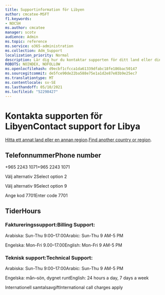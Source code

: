 ```yaml
---
title: Supportinformation för Libyen
author: cmcatee-MSFT
f1.keywords:
- NOCSH
ms.author: cmcatee
manager: scotv
audience: Admin
ms.topic: reference
ms.service: o365-administration
ms.collection: Adm_Support
localization_priority: Normal
description: Lär dig hur du kontaktar supporten för ditt land eller din region.
ROBOTS: NOINDEX, NOFOLLOW
ms.openlocfilehash: d9ecbf1cfcca1da61339dfabc18fe186bac50147
ms.sourcegitcommit: de5fce90de22ba588e75e1a1d2e87e03b9e25ec7
ms.translationtype: MT
ms.contentlocale: sv-SE
ms.lasthandoff: 05/10/2021
ms.locfileid: "52298427"
---
```

# <a name="contact-support-for-libya"></a><span data-ttu-id="6a5bc-103">Kontakta supporten för Libyen</span><span class="sxs-lookup"><span data-stu-id="6a5bc-103">Contact support for Libya</span></span>

<span data-ttu-id="6a5bc-104">[Hitta ett annat land eller en annan region](../../business-video/get-help-support.md).</span><span class="sxs-lookup"><span data-stu-id="6a5bc-104">[Find another country or region](../../business-video/get-help-support.md).</span></span>

## <a name="phone-number"></a><span data-ttu-id="6a5bc-105">Telefonnummer</span><span class="sxs-lookup"><span data-stu-id="6a5bc-105">Phone number</span></span>
<span data-ttu-id="6a5bc-106">+965 2243 1071</span><span class="sxs-lookup"><span data-stu-id="6a5bc-106">+965 2243 1071</span></span>

<span data-ttu-id="6a5bc-107">Välj alternativ 2</span><span class="sxs-lookup"><span data-stu-id="6a5bc-107">Select option 2</span></span>

<span data-ttu-id="6a5bc-108">Välj alternativ 9</span><span class="sxs-lookup"><span data-stu-id="6a5bc-108">Select option 9</span></span>

<span data-ttu-id="6a5bc-109">Ange kod 7701</span><span class="sxs-lookup"><span data-stu-id="6a5bc-109">Enter code 7701</span></span>

## <a name="hours"></a><span data-ttu-id="6a5bc-110">Tider</span><span class="sxs-lookup"><span data-stu-id="6a5bc-110">Hours</span></span>
### <a name="billing-support"></a><span data-ttu-id="6a5bc-111">Faktureringssupport:</span><span class="sxs-lookup"><span data-stu-id="6a5bc-111">Billing Support:</span></span>

<span data-ttu-id="6a5bc-112">Arabiska: Sun-Thu 9:00–17:00</span><span class="sxs-lookup"><span data-stu-id="6a5bc-112">Arabic: Sun-Thu 9 AM-5 PM</span></span>

<span data-ttu-id="6a5bc-113">Engelska: Mon-Fri 9.00–17.00</span><span class="sxs-lookup"><span data-stu-id="6a5bc-113">English: Mon-Fri 9 AM-5 PM</span></span>

### <a name="technical-support"></a><span data-ttu-id="6a5bc-114">Teknisk support:</span><span class="sxs-lookup"><span data-stu-id="6a5bc-114">Technical Support:</span></span>

<span data-ttu-id="6a5bc-115">Arabiska: Sun-Thu 9:00–17:00</span><span class="sxs-lookup"><span data-stu-id="6a5bc-115">Arabic: Sun-Thu 9 AM-5 PM</span></span>

<span data-ttu-id="6a5bc-116">Engelska: mån–sön, dygnet runt</span><span class="sxs-lookup"><span data-stu-id="6a5bc-116">English: 24 hours a day, 7 days a week</span></span>

<span data-ttu-id="6a5bc-117">Internationell samtalsavgift</span><span class="sxs-lookup"><span data-stu-id="6a5bc-117">International call charges apply</span></span>
